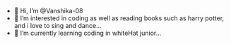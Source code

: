 - 👋 Hi, I’m @Vanshika-08
- 👀 I’m interested in coding as well as reading books such as harry potter, and i love to sing and dance...
- 🌱 I’m currently learning coding in whiteHat junior...

<!---
Vanshika-08/Vanshika-08 is a ✨ special ✨ repository because its `README.md` (this file) appears on your GitHub profile.
You can click the Preview link to take a look at your changes.
--->
